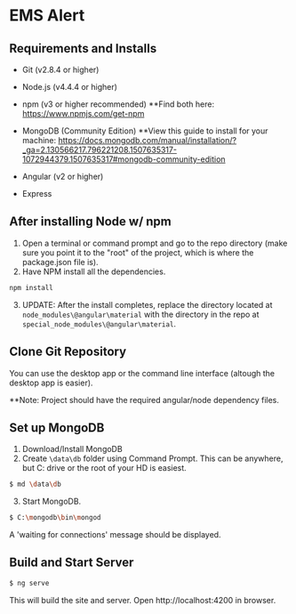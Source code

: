 # EMS Alert


## Requirements and Installs
- Git (v2.8.4 or higher)

- Node.js (v4.4.4 or higher) 
- npm (v3 or higher recommended)
**Find both here: https://www.npmjs.com/get-npm

- MongoDB (Community Edition)
**View this guide to install for your machine: https://docs.mongodb.com/manual/installation/?_ga=2.130566217.796221208.1507635317-1072944379.1507635317#mongodb-community-edition

- Angular (v2 or higher)
- Express

## After installing Node w/ npm
1. Open a terminal or command prompt and go to the repo directory (make sure you point it to the "root" of the project, which is where the package.json file is).
2. Have NPM install all the dependencies.
```bash
npm install
```
3. UPDATE: After the install completes, replace the directory located at `node_modules\@angular\material` with the directory in the repo at `special_node_modules\@angular\material`.

## Clone Git Repository
You can use the desktop app or the command line interface (altough the desktop app is easier). 

**Note: Project should have the required angular/node dependency files. 


## Set up MongoDB
1. Download/Install MongoDB
2. Create `\data\db` folder using Command Prompt.  This can be anywhere, but C: drive or the root of your HD is easiest.
```bash
$ md \data\db
```
3. Start MongoDB.
```bash
$ C:\mongodb\bin\mongod
```
A 'waiting for connections' message should be displayed.


## Build and Start Server
```bash
$ ng serve
```
This will build the site and server. Open http://localhost:4200 in browser.
